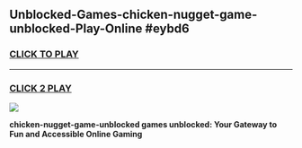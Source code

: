 
## Unblocked-Games-chicken-nugget-game-unblocked-Play-Online #eybd6
<h3>
<a href="https://news.freeplayer.one?title=chicken-nugget-game-unblocked&ref=3">CLICK TO PLAY</a></h3>
<hr>

<h3>
<a href="https://news.freeplayer.one?title=chicken-nugget-game-unblocked&ref=3">CLICK 2 PLAY</a>
  
</h3>

<a href="https://news.freeplayer.one?title=chicken-nugget-game-unblocked&ref=3"><img src="https://clearcache.store/games.png"></a>


**chicken-nugget-game-unblocked games unblocked: Your Gateway to Fun and Accessible Online Gaming**
